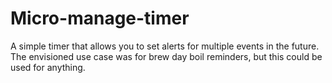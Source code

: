 # Micro-manage-timer

A simple timer that allows you to set alerts for multiple events in the future. The envisioned use case was for brew day boil reminders, but this could be used for anything.
